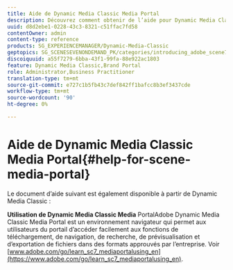 ```yaml
---
title: Aide de Dynamic Media Classic Media Portal
description: Découvrez comment obtenir de l’aide pour Dynamic Media Classic Media Portal.
uuid: d8d2ebe1-0228-43c3-8321-c51ffac7fd58
contentOwner: admin
content-type: reference
products: SG_EXPERIENCEMANAGER/Dynamic-Media-Classic
geptopics: SG_SCENESEVENONDEMAND_PK/categories/introducing_adobe_scene7
discoiquuid: a55f7279-6bba-43f1-99fa-88e922ac1803
feature: Dynamic Media Classic,Brand Portal
role: Administrator,Business Practitioner
translation-type: tm+mt
source-git-commit: e727c1b5fb43c7def842ff1bafcc8b3ef3437cde
workflow-type: tm+mt
source-wordcount: '90'
ht-degree: 0%

---
```



# Aide de Dynamic Media Classic Media Portal{#help-for-scene-media-portal}

Le document d’aide suivant est également disponible à partir de Dynamic Media Classic :

**Utilisation de Dynamic Media Classic Media** PortalAdobe Dynamic Media Classic Media Portal est un environnement navigateur qui permet aux utilisateurs du portail d’accéder facilement aux fonctions de téléchargement, de navigation, de recherche, de prévisualisation et d’exportation de fichiers dans des formats approuvés par l’entreprise. Voir [www.adobe.com/go/learn_sc7_mediaportalusing_en](https://www.adobe.com/go/learn_sc7_mediaportalusing_en).
